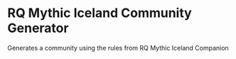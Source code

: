 # RQ Mythic Iceland Community Generator
Generates a community using the rules from RQ Mythic Iceland Companion
